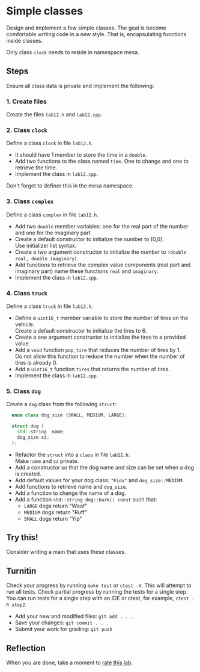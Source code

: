# Simple classes
Design and implement a few simple classes.
The goal is become comfortable writing code in a new style.
That is, encapsulating functions inside classes.

Only class `clock` needs to reside in namespace mesa.

## Steps
Ensure all class data is private and implement the following:

### 1. Create files
Create the files `lab12.h` and `lab12.cpp`.

### 2. Class `clock`
Define a class `clock` in file `lab12.h`.
- It should have 1 member to store the time in a `double`.
- Add two functions to the class named `time`.
  One to change and one to retrieve the time.
- Implement the class in `lab12.cpp`.

Don't forget to definer this in the mesa namespace.

### 3. Class `complex`
Define a class `complex` in file `lab12.h`.
- Add two `double` member variables: 
  one for the real part of the number and one for the imaginary part
- Create a default constructor to initialize the number to (0,0).  
  Use initializer list syntax.
- Create a two argument constructor to initialize the number to
  `(double real, double imaginary)`.
- Add functions to retrieve the complex value components
  (real part and imaginary part) name these functions `real` and `imaginary`.
- Implement the class in `lab12.cpp`.
### 4. Class `truck`
Define a class `truck` in file `lab12.h`.
- Define a `uint16_t` member variable to store the number of tires on the vehicle.  
  Create a default constructor to initialize the tires to 6.
- Create a one argument constructor to initialize the tires to a provided value.
- Add a `void` function `pop_tire` that reduces the number of tires by 1.  
  Do not allow this function to reduce the number when the number of tires is already 0.
- Add a `uint16_t` function `tires` that returns the number of tires.
- Implement the class in `lab12.cpp`.
### 5. Class `dog`
Create a `dog` class from the following `struct`:

```cpp
  enum class dog_size {SMALL, MEDIUM, LARGE};

  struct dog {
    std::string  name;
    dog_size sz;
  };
```

- Refactor the `struct` into a `class` in 
  file `lab12.h`.  
  Make `name` and `sz` private.
- Add a constructor so that the dog name and  size can be set when a dog is created.
- Add default values for your dog class: `"Fido"` and `dog_size::MEDIUM`.
- Add functions to retrieve name and `dog_size`.
- Add a function to change the name of a dog.
- Add a function `std::string dog::bark() const` such that:
  - `LARGE` dogs return "Woof"
  - `MEDIUM` dogs return "Ruff"
  - `SMALL` dogs return "Yip"

## Try this!
Consider writing a main that uses these classes.

## Turnitin
Check your progress by running `make test` or `ctest -V`.
This will attempt to run all tests.
Check partial progress by running the tests for a single step.
You can run tests for a single step with an IDE or ctest,
for example, `ctest -R step2`.

- Add your new and modified files: `git add . . . `
- Save your changes: `git commit . . . `
- Submit your work for grading: `git push`

## Reflection
When you are done, take a moment to 
[rate this lab](https://forms.gle/DSz3YEuA49YgqzCz5).

